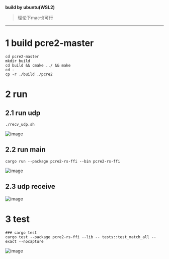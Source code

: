 **build by ubuntu(WSL2)**
> 理论下mac也可行

---

# 1 build pcre2-master 
```
cd pcre2-master
mkdir build
cd build && cmake ../ && make
cd -
cp -r ./build ./pcre2

```

# 2 run
## 2.1 run udp
```
./recv_udp.sh 
```
![image](https://user-images.githubusercontent.com/11326721/191046195-a155945c-9fc5-4fe2-9820-fcdc9fea5071.png)


## 2.2 run main
```
cargo run --package pcre2-rs-ffi --bin pcre2-rs-ffi 

```
![image](https://user-images.githubusercontent.com/11326721/191046332-b503208d-3aed-4a7a-a4f3-7621c88a0d48.png)

## 2.3 udp receive
![image](https://user-images.githubusercontent.com/11326721/191046609-dd1a78a8-cbfe-4e8c-90cc-dd76dda35886.png)



# 3 test
```
### cargo test
cargo test --package pcre2-rs-ffi --lib -- tests::test_match_all --exact --nocapture

```
![image](https://user-images.githubusercontent.com/11326721/191046025-e311fe2b-440a-4225-8e6b-2a43268d0716.png)




